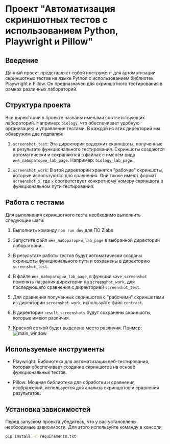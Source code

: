 # Проект "Автоматизация скриншотных тестов с использованием Python, Playwright и Pillow"

## Введение

Данный проект представляет собой инструмент для автоматизации скриншотных тестов на языке Python с использованием библиотек Playwright и Pillow. Он предназначен для скриншотного тестирования в рамках различных лабораторий.

## Структура проекта

Все директории в проекте названы именами соответствующих лабораторий. Например: `biology`, что обеспечивает удобную организацию и управление тестами. В каждой из этих директорий мы обнаружим две подпапки:

1. `screenshot_test`: Эта директория содержит скриншоты, полученные в результате функционального тестирования. Скриншоты создаются автоматически и сохраняются в файлах с именем вида `имя_лаборатории_lab_page`. Например: `biology_lab_page`.

2. `screenshot_work`: В этой директории хранятся "рабочие" скриншоты, которые используются для сравнения. Они также имеют формат `screenshot_x`, где `x` соответствует конкретному номеру скриншота в функциональном пути тестирования.

## Работа с тестами

Для выполнения скриншотного теста необходимо выполнить следующие шаги:

1. Выполнить команду `npm run dev` для ПО Zlabs

2. Запустите файл `имя_лаборатории_lab_page` в выбранной директории лаборатории.

3. В результате работы тестов будут автоматически созданы скриншоты функционального пути и сохранены в директорию `screenshot_test`.

4. В файле `имя_лаборатории_lab_page`, в функции `save_screenshot` поменять названия директории на `screenshot_work`, для последующего сравнения с директорией `screenshot_test`.

5. Для сравнения полученных скриншотов с "рабочими" скриншотами из директории `screenshot_work`, используйте файл `contrast`.

6. В директории `result_screenshots` будут сохранены скриншоты, которые имеют различия.

7. Красной сеткой будет выделено место различия. Пример: ![main_window](https://i.imgur.com/4rbr8S2.png)

## Используемые инструменты

- Playwright: Библиотека для автоматизации веб-тестирования, которая обеспечивает создание скриншотов на основе функциональных тестов.

- Pillow: Мощная библиотека для обработки и сравнения изображений, используется для анализа скриншотов и сравнения результатов.

## Установка зависимостей

Перед запуском проекта убедитесь, что у вас установлены необходимые зависимости. Для этого используйте команду в консоли 
```bash
pip install -r requirements.txt
```
